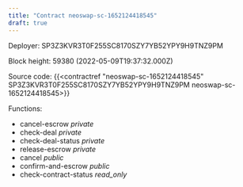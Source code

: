 ```yaml
---
title: "Contract neoswap-sc-1652124418545"
draft: true
---
```

Deployer: SP3Z3KVR3T0F255SC8170SZY7YB52YPY9H9TNZ9PM


 



Block height: 59380 (2022-05-09T19:37:32.000Z)

Source code: {{<contractref "neoswap-sc-1652124418545" SP3Z3KVR3T0F255SC8170SZY7YB52YPY9H9TNZ9PM neoswap-sc-1652124418545>}}

Functions:

* cancel-escrow _private_
* check-deal _private_
* check-deal-status _private_
* release-escrow _private_
* cancel _public_
* confirm-and-escrow _public_
* check-contract-status _read_only_
